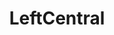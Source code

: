 ---
title: LeftCentral
crosslinks:
- autotldr
- politics
- JoeRogan
- PussyPass
- Blackfellas
- left
- EnoughTrumpSpam
- GNV
---